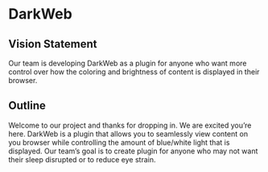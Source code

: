 
# DarkWeb 

## Vision Statement

Our team is developing DarkWeb as a plugin for anyone who want more control over how the coloring and brightness of content is displayed in their browser.


## Outline


Welcome to our project and thanks for dropping in. We are excited you’re here. DarkWeb is a plugin that allows you to seamlessly view content on you browser while controlling the amount of blue/white light that is displayed. Our team’s goal is to create plugin for anyone who may not want their sleep disrupted or to reduce eye strain.


